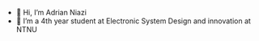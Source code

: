 - 👋 Hi, I’m Adrian Niazi  
- 🌱 I’m a 4th year student at Electronic System Design and innovation at NTNU

<!---
adrianiaz/adrianiaz is a ✨ special ✨ repository because its `README.md` (this file) appears on your GitHub profile.
You can click the Preview link to take a look at your changes.
--->
